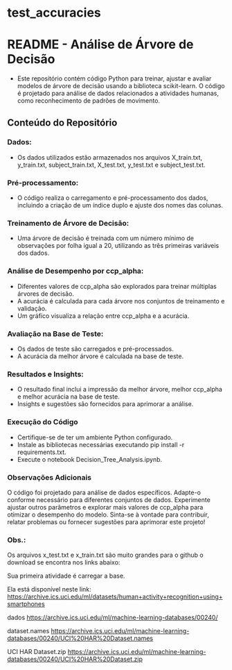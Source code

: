 # test_accuracies

# README - Análise de Árvore de Decisão
* Este repositório contém código Python para treinar, ajustar e avaliar modelos de árvore de decisão usando a biblioteca scikit-learn. O código é projetado para análise de dados relacionados a atividades humanas, como reconhecimento de padrões de movimento.

## Conteúdo do Repositório
### Dados:

* Os dados utilizados estão armazenados nos arquivos X_train.txt, y_train.txt, subject_train.txt, X_test.txt, y_test.txt e subject_test.txt.
### Pré-processamento:

* O código realiza o carregamento e pré-processamento dos dados, incluindo a criação de um índice duplo e ajuste dos nomes das colunas.
### Treinamento de Árvore de Decisão:

* Uma árvore de decisão é treinada com um número mínimo de observações por folha igual a 20, utilizando as três primeiras variáveis dos dados.
### Análise de Desempenho por ccp_alpha:

* Diferentes valores de ccp_alpha são explorados para treinar múltiplas árvores de decisão.
* A acurácia é calculada para cada árvore nos conjuntos de treinamento e validação.
* Um gráfico visualiza a relação entre ccp_alpha e a acurácia.
### Avaliação na Base de Teste:

* Os dados de teste são carregados e pré-processados.
* A acurácia da melhor árvore é calculada na base de teste.
### Resultados e Insights:

* O resultado final inclui a impressão da melhor árvore, melhor ccp_alpha e melhor acurácia na base de teste.
* Insights e sugestões são fornecidos para aprimorar a análise.
### Execução do Código
* Certifique-se de ter um ambiente Python configurado.
* Instale as bibliotecas necessárias executando pip install -r requirements.txt.
* Execute o notebook Decision_Tree_Analysis.ipynb.
### Observações Adicionais
O código foi projetado para análise de dados específicos. Adapte-o conforme necessário para diferentes conjuntos de dados.
Experimente ajustar outros parâmetros e explorar mais valores de ccp_alpha para otimizar o desempenho do modelo.
Sinta-se à vontade para contribuir, relatar problemas ou fornecer sugestões para aprimorar este projeto!
### Obs.:
Os arquivos x_test.txt e x_train.txt são muito grandes para o github o download se encontra nos links abaixo:

Sua primeira atividade é carregar a base.

Ela está disponível neste link: 
https://archive.ics.uci.edu/ml/datasets/human+activity+recognition+using+smartphones

dados 
https://archive.ics.uci.edu/ml/machine-learning-databases/00240/

dataset.names 
https://archive.ics.uci.edu/ml/machine-learning-databases/00240/UCI%20HAR%20Dataset.names

UCI HAR Dataset.zip 
https://archive.ics.uci.edu/ml/machine-learning-databases/00240/UCI%20HAR%20Dataset.zip




